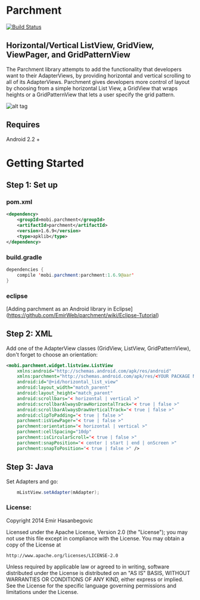 Parchment
===============================

[![Build Status](https://travis-ci.org/EmirWeb/parchment.png?branch=master)](https://travis-ci.org/EmirWeb/parchment)

## Horizontal/Vertical ListView, GridView, ViewPager, and GridPatternView

The Parchment library attempts to add the functionality that developers want to their AdapterViews, by providing horizontal and vertical scrolling to all of its AdapterViews. Parchment gives developers more control of layout by choosing from a simple horizontal List View, a GridView that wraps heights or a GridPatternView that lets a user specify the grid pattern.

![alt tag](https://i.imgur.com/2ArOltz.png)

## Requires
Android 2.2 +

# Getting Started

## Step 1: Set up
### pom.xml
```xml
<dependency>
    <groupId>mobi.parchment</groupId>
    <artifactId>parchment</artifactId>
    <version>1.6.9</version>
    <type>apklib</type>
</dependency>
```

### build.gradle
```java
dependencies {
    compile 'mobi.parchment:parchment:1.6.9@aar'
}
```

### eclipse

[Adding parchment as an Android library in Eclipse] (https://github.com/EmirWeb/parchment/wiki/Eclipse-Tutorial)
 

## Step 2: XML
Add one of the AdapterView classes (GridView, ListView, GridPatternView), don't forget to choose an orientation:

```xml
<mobi.parchment.widget.listview.ListView
    xmlns:android="http://schemas.android.com/apk/res/android"
    xmlns:parchment="http://schemas.android.com/apk/res/<YOUR PACKAGE NAME>"
    android:id="@+id/horizontal_list_view"
    android:layout_width="match_parent"
    android:layout_height="match_parent"
    android:scrollbars="< horizontal | vertical >"
    android:scrollbarAlwaysDrawHorizontalTrack="< true | false >"
    android:scrollbarAlwaysDrawVerticalTrack="< true | false >"
    android:clipToPadding="< true | false >"
    parchment:isViewPager="< true | false >"
    parchment:orientation="< horizontal | vertical >"
    parchment:cellSpacing="10dp"
    parchment:isCircularScroll="< true | false >"
    parchment:snapPosition="< center | start | end | onScreen >"
    parchment:snapToPosition="< true | false >" />
```

## Step 3: Java
Set Adapters and go:

```java
    mListView.setAdapter(mAdapter);
```


### License:

Copyright 2014 Emir Hasanbegovic

Licensed under the Apache License, Version 2.0 (the "License");
you may not use this file except in compliance with the License.
You may obtain a copy of the License at

    http://www.apache.org/licenses/LICENSE-2.0

Unless required by applicable law or agreed to in writing, software
distributed under the License is distributed on an "AS IS" BASIS,
WITHOUT WARRANTIES OR CONDITIONS OF ANY KIND, either express or implied.
See the License for the specific language governing permissions and
limitations under the License.

[1]: https://www.pivotaltracker.com/s/projects/1000984#
